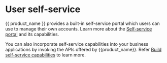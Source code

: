 # User self-service

{{ product_name }} provides a built-in self-service portal which users can use to manage their own accounts. Learn more about the [Self-service portal]({{base_path}}/guides/user-self-service/customer-self-service-portal/) and its capabilities.

You can also incorporate self-service capabilities into your business applications by invoking the APIs offered by {{product_name}}. Refer [Build self-service capabilities]({{base_path}}/guides/user-self-service/build-self-service-capabilities/) to learn more.


